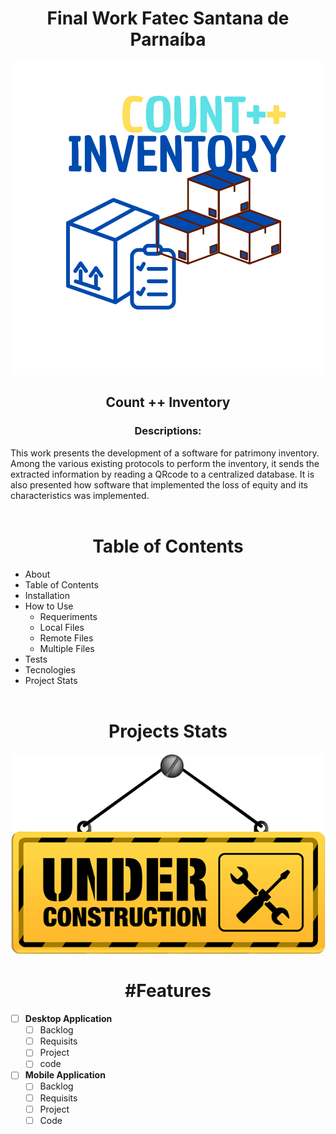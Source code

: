 <h1 font align = "Center">Final Work Fatec Santana de Parnaíba</h1>

<p align ="center"><img src="Projeto - SistemaGuaxinim/build/classes/imagens/InventarioFundoBrancoCaixaAzul.png"/>
<p>
<h2 font align = "center"> Count ++ Inventory</h2> 
<h3 font align = "center"> Descriptions: </font></h3>
This work presents the development of a software for patrimony inventory. Among the various existing protocols to perform the inventory, it sends the extracted information by reading a QRcode to a centralized database. It is also presented how software that implemented the loss of equity and its characteristics was implemented. 
<br></br>

<h1 font align = "center"> Table of Contents </h1>

* About
* Table of Contents
* Installation
* How to Use
   - Requeriments
   - Local Files
   - Remote Files
   - Multiple Files
* Tests
* Tecnologies
* Project Stats
 <br></br> 
<h1 font align = "center"> Projects Stats </h1>
<img src="Projeto - SistemaGuaxinim/build/classes/imagens/UnderConstruction.png"/>

<h1 font align = "center"> #Features </h1>

- [ ] <b>Desktop Application </b>
    - [ ] Backlog
    - [ ] Requisits
    - [ ] Project
    - [ ] code

- [ ] <b>Mobile Application </b>
    - [ ] Backlog
    - [ ] Requisits
    - [ ] Project
    - [ ] Code
